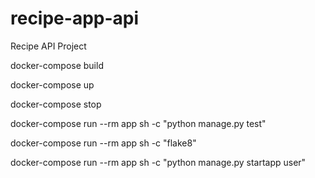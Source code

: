 # recipe-app-api
Recipe API Project

docker-compose build

docker-compose up

docker-compose stop

docker-compose run --rm app sh -c "python manage.py test"

docker-compose run --rm app sh -c "flake8"

docker-compose run --rm app sh -c "python manage.py startapp user"
